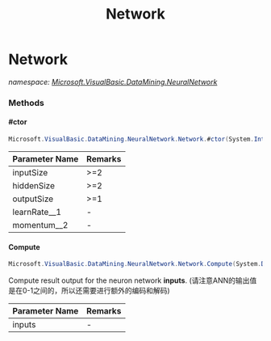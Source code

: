 ﻿---
title: Network
---

# Network
_namespace: [Microsoft.VisualBasic.DataMining.NeuralNetwork](N-Microsoft.VisualBasic.DataMining.NeuralNetwork.html)_





### Methods

#### #ctor
```csharp
Microsoft.VisualBasic.DataMining.NeuralNetwork.Network.#ctor(System.Int32,System.Int32,System.Int32,System.Double,System.Double,Microsoft.VisualBasic.DataMining.NeuralNetwork.IFuncs.IActivationFunction)
```


|Parameter Name|Remarks|
|--------------|-------|
|inputSize|>=2|
|hiddenSize|>=2|
|outputSize|>=1|
|learnRate__1|-|
|momentum__2|-|


#### Compute
```csharp
Microsoft.VisualBasic.DataMining.NeuralNetwork.Network.Compute(System.Double[])
```
Compute result output for the neuron network **inputs**.
 (请注意ANN的输出值是在0-1之间的，所以还需要进行额外的编码和解码)

|Parameter Name|Remarks|
|--------------|-------|
|inputs|-|



